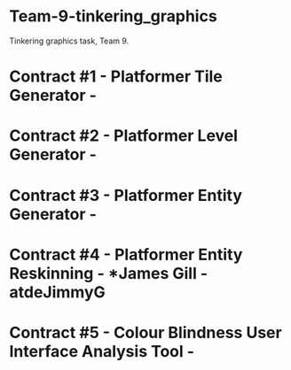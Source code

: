 # Team-9-tinkering_graphics
Tinkering graphics task, Team 9.

# Contract #1 - Platformer Tile Generator - 

# Contract #2 - Platformer Level Generator - 

# Contract #3 - Platformer Entity Generator - 

# Contract #4 - Platformer Entity Reskinning - *James Gill - atdeJimmyG

# Contract #5 - Colour Blindness User Interface Analysis Tool - 
